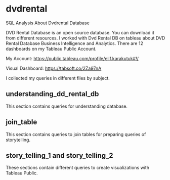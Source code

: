 # dvdrental
SQL Analysis About Dvdrental Database

DVD Rental Database is an open source database. You can download it from different resources. 
I worked with Dvd Rental DB on tableau about DVD Rental Database Business Intelligence and Analytics. There are 12 dashboards on my Tableau Public Account. 

My Account: https://public.tableau.com/profile/elif.karakutuk#!/ 

Visual Dashboard: https://tabsoft.co/2Za97nA 

I collected my queries in different files by subject. 

## understanding_dd_rental_db
This section contains queries for understanding database. 

## join_table
This section contains queries to join tables for preparing queries of storytelling.

## story_telling_1 and story_telling_2
These sections contain different queries to create visualizations with Tableau Public. 
